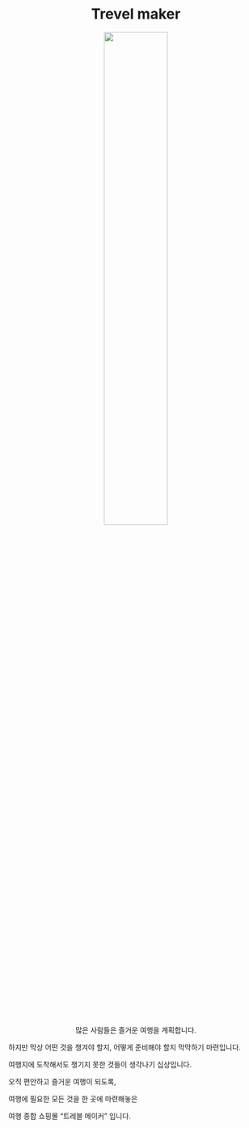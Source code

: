 <h1 align="center">Trevel maker</h1>
<p align="center"><img align="center" width=50% height=50% src="https://github.com/HEXKEY-project/travelmaker/assets/85326632/9112fdff-c838-4028-9df7-d531d579918d"> </p>

<p align="center">많은 사람들은 즐거운 여행을 계획합니다. 

하지만 막상 어떤 것을 챙겨야 할지, 어떻게 준비해야 할지 막막하기 마련입니다.

여행지에 도착해서도 챙기지 못한 것들이 생각나기 십상입니다.

오직 편안하고 즐거운 여행이 되도록, 

여행에 필요한 모든 것을 한 곳에 마련해놓은 

여행 종합 쇼핑몰 “트레블 메이커” 입니다.</p>
